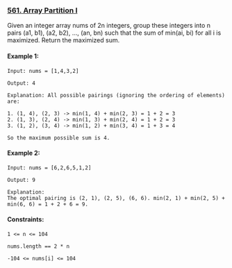### [561. Array Partition I](https://leetcode.com/problems/array-partition-i/)

Given an integer array nums of 2n integers, group these integers into n pairs (a1, b1), (a2, b2), ..., (an, bn) such that the sum of min(ai, bi) for all i is maximized. Return the maximized sum.

#### Example 1:

```
Input: nums = [1,4,3,2]

Output: 4

Explanation: All possible pairings (ignoring the ordering of elements) are:

1. (1, 4), (2, 3) -> min(1, 4) + min(2, 3) = 1 + 2 = 3
2. (1, 3), (2, 4) -> min(1, 3) + min(2, 4) = 1 + 2 = 3
3. (1, 2), (3, 4) -> min(1, 2) + min(3, 4) = 1 + 3 = 4

So the maximum possible sum is 4.
```

#### Example 2:
```
Input: nums = [6,2,6,5,1,2]

Output: 9

Explanation: 
The optimal pairing is (2, 1), (2, 5), (6, 6). min(2, 1) + min(2, 5) + min(6, 6) = 1 + 2 + 6 = 9.
```

#### Constraints:

```
1 <= n <= 104

nums.length == 2 * n

-104 <= nums[i] <= 104
```

